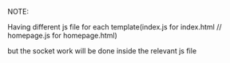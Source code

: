 NOTE:

Having different js file for each template(index.js for index.html // homepage.js for homepage.html)

but the socket work will be done inside the relevant js file